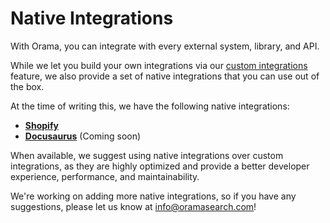 # Native Integrations

With Orama, you can integrate with every external system, library, and API.

While we let you build your own integrations via our [custom integrations](/cloud/data-sources/custom-integrations/introduction) feature, we also provide a set of native integrations that you can use out of the box.

At the time of writing this, we have the following native integrations:

- [**Shopify**](/cloud/data-sources/native-integrations/shopify)
- [**Docusaurus**](/cloud/data-sources/native-integrations/docusaurus) (Coming soon)

When available, we suggest using native integrations over custom integrations, as they are highly optimized and provide a better developer experience, performance, and maintainability.

We're working on adding more native integrations, so if you have any suggestions, please let us know at [info@oramasearch.com](mailto:info@oramasearch.com)!